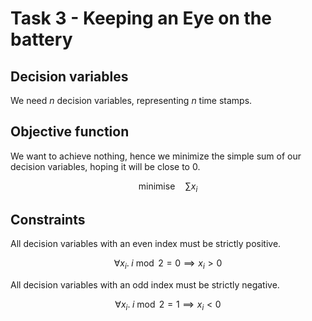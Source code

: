 # Task 3 - Keeping an Eye on the battery

## Decision variables

<!-- Please explain your decision variables here: What do they mean, why do you model them like that, ... -->

We need $n$ decision variables, representing $n$ time stamps.

## Objective function

<!-- Please explain your objective function here: What you want to optimize for, why you need which variables for it, ... -->

We want to achieve nothing, hence we minimize the simple sum of our decision variables, hoping it will be close to 0.

$$
\text{minimise} \quad \sum x_i
$$

## Constraints

<!-- Please explain your constraints here: Why are they necessary, what do they represent, ... -->

All decision variables with an even index must be strictly positive.

$$
\forall x_i.\; i \bmod 2 = 0 \implies x_i > 0
$$

All decision variables with an odd index must be strictly negative.

$$
\forall x_i.\; i \bmod 2 = 1 \implies x_i < 0
$$
